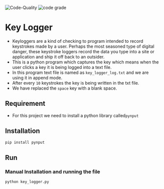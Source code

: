![Code-Quality](https://www.code-inspector.com/project/22331/score/svg)
![code grade](https://www.code-inspector.com/project/22331/status/svg)
# Key Logger
*   Keyloggers are a kind of checking to program intended to record keystrokes made by a user. Perhaps the most seasoned type of digital danger, these keystroke loggers record the data you type into a site or application and ship it off back to an outsider.
*   This is a python program which captures the key which means when the user clicks a key it is being logged into a text file.
*   In this program text file is named as `key_logger_log.txt` and we are using it in append mode.
*   After every `10` keystrokes the key is being written in the txt file.
*   We have replaced the `space` key with a blank space.
## Requirement
*   For this project we need to install a python library called`pynput`
## Installation
```python
pip install pynput
```
## Run
### Manual Installation and running the file
```python
python key_logger.py
```

